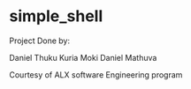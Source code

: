# simple_shell
Project Done by:

Daniel Thuku Kuria
Moki Daniel Mathuva

Courtesy of ALX software Engineering program
